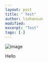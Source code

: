 ```yaml
---
layout: post
title: " Test"
author: linhansun
modified:
excerpt: "Test"
tags: [-]
---
```

![image](http://http://linhansun.github.io/images/dna.jpg)

Hello